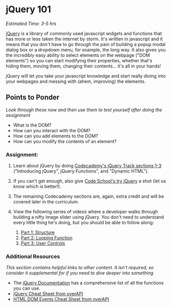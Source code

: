 # jQuery 101
*Estimated Time: 3-5 hrs*

[jQuery](http://skillcrush.com/2012/07/23/jquery/) is a library of commonly used javascript widgets and functions that has more or less taken the internet by storm.  It's written in javascript and it means that you don't have to go through the pain of building a popup modal dialog box or a dropdown menu, for example, the long way.  It also gives you the incredibly easy ability to select elements on the webpage ("DOM elements") so you can start modifying their properties, whether that's hiding them, moving them, changing their contents... it's all in your hands!

jQuery will let you take your javascript knowledge and start really diving into your webpages and messing with (ahem, improving) the elements.

## Points to Ponder

*Look through these now and then use them to test yourself after doing the assignment*

* What is the DOM?
* How can you interact with the DOM?
* How can you add elements to the DOM?
* How can you modify the contents of an element?

### Assignment:
1. Learn about jQuery by doing [Codecademy's jQuery Track sections 1-3](http://www.codecademy.com/tracks/jquery) ("Introducing jQuery", jQuery Functions", and "Dynamic HTML").
2. If you can't get enough, also give [Code School's try jQuery](http://try.jquery.com/) a shot (let us know which is better!).
2. The remaining Codecademy sections are, again, extra credit and will be covered later in the curriculum.
3. View the following series of videos where a developer walks through building a nifty image slider using jQuery.  You don't need to understand every little thing he's doing, but you should be able to follow along:

    1. [Part 1: Structure](http://www.youtube.com/watch?v=QtYP_eSVKfs)
    2. [Part 2: Looping Function](http://www.youtube.com/watch?v=z277ZUHNnnE)
    3. [Part 3: User Controls](http://www.youtube.com/watch?v=XlYsjMPCgfI)

### Additional Resources

*This section contains helpful links to other content. It isn't required, so consider it supplemental for if you need to dive deeper into something*

* The [jQuery Documentation](http://api.jquery.com/) has a comprehensive list of all the functions you can use.
* [jQuery Cheat Sheet from overAPI](http://overapi.com/jquery/)
* [HTML DOM Events Cheat Sheet from overAPI](http://overapi.com/html-dom/)
